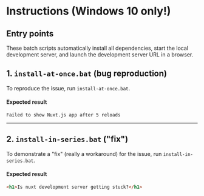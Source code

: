 # Instructions (Windows 10 only!)

## Entry points
These batch scripts automatically install all dependencies, start the local development server, and launch the development server URL in a browser.


## 1. `install-at-once.bat` (bug reproduction)
To reproduce the issue, run `install-at-once.bat`.


#### Expected result
```
Failed to show Nuxt.js app after 5 reloads
```

----

## 2. `install-in-series.bat` ("fix")
To demonstrate a "fix" (really a workaround) for the issue, run `install-in-series.bat`.


#### Expected result
```html
<h1>Is nuxt development server getting stuck?</h1>
```